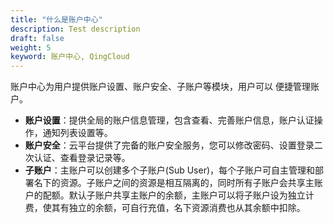 ```yaml
---
title: "什么是账户中心"
description: Test description
draft: false
weight: 5
keyword: 账户中心, QingCloud
---
```


账户中心为用户提供账户设置、账户安全、子账户等模块，用户可以 便捷管理账户。

- **账户设置**：提供全局的账户信息管理，包含查看、完善账户信息，账户认证操作，通知列表设置等。
- **账户安全**：云平台提供了完备的账户安全服务，您可以修改密码、设置登录二次认证、查看登录记录等。
- **子账户**：主账户可以创建多个子账户(Sub User)，每个子账户可自主管理和部署名下的资源。子账户之间的资源是相互隔离的，同时所有子账户会共享主账户的配额。默认子账户共享主账户的余额，主账户可以将子账户设为独立计费，使其有独立的余额，可自行充值，名下资源消费也从其余额中扣除。

